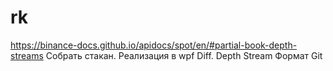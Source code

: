 # rk

https://binance-docs.github.io/apidocs/spot/en/#partial-book-depth-streams
Собрать стакан. Реализация в wpf
Diff. Depth Stream
Формат Git
